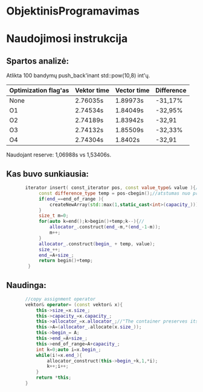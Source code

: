 # ObjektinisProgramavimas

# Naudojimosi instrukcija

## Spartos analizė:
Atlikta 100 bandymų push_back'inant std::pow(10,8) int'ų.

Optimization flag'as | Vektor time   | Vector time | Difference |
-------------------- | ------------- | --------    |------------|
None                 | 2.76035s      | 1.89973s    | -31,17%    |
O1                   | 2.74534s      | 1.84049s    | -32,95%    |
O2                   | 2.74189s      | 1.83942s    | -32,91     |
O3                   | 2.74132s      | 1.85509s    | -32,33%    |
O4                   | 2.74304s      | 1.8402s     | -32,91     |

Naudojant reserve: 1,06988s vs 1,53406s. 

## Kas buvo sunkiausia:
```cpp
       iterator insert( const_iterator pos, const value_type& value ){//klaida
            const difference_type temp = pos-cbegin();//atstumas nuo pradzios cia neveikia
            if(end_==end_of_range ){
                createNewArray(std::max(1,static_cast<int>(capacity_)));//capacity_ size_t neina lygint su int...      
            }
            size_t m=0;
            for(auto k=end();k>begin()+temp;k--){//
                allocator_.construct(end_-m,*(end_-1-m));
                m++;
            }
            allocator_.construct(begin_ + temp, value);
            size_++;
            end_=A+size_;
            return begin()+temp;
        }
 ```
 ## Naudinga:
 
 ```cpp
        //copy assignment operator
        vektor& operator= (const vektor& x){
            this->size_=x.size_;
            this->capacity_=x.capacity_;
            this->allocator_=x.allocator_;//"The container preserves its current allocator, except if the allocator traits indicate that x's allocator should propagate."
            this->A=(allocator_.allocate(x.size_));
            this->begin_= A;
            this->end_=A+size_;
            this->end_of_range=A+capacity_;
            int k=0;auto i=x.begin_;
            while(i!=x.end_){
                allocator_construct(this->begin_+k,1,*i);
                k++;i++;
            }
            return *this;
        }

 ```
 



